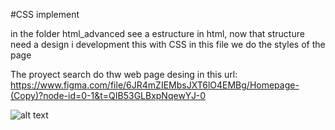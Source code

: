 #CSS implement

in the folder html_advanced see a estructure in html, now that structure need a design i development this with CSS in this file we do the styles of the page

The proyect search do thw web page desing in this url: https://www.figma.com/file/6JR4mZIEMbsJXT6lO4EMBg/Homepage-(Copy)?node-id=0-1&t=QIB53GLBxpNqewYJ-0

![alt text](https://s3.eu-west-3.amazonaws.com/hbtn.intranet/uploads/medias/2020/3/559ad8d43fb61e310e2b.png?X-Amz-Algorithm=AWS4-HMAC-SHA256&X-Amz-Credential=AKIA4MYA5JM5DUTZGMZG%2F20230321%2Feu-west-3%2Fs3%2Faws4_request&X-Amz-Date=20230321T212519Z&X-Amz-Expires=86400&X-Amz-SignedHeaders=host&X-Amz-Signature=e6f55c0aeaf1cc9473acd188be0370533fb096c28bc45a0489cfe58de6e58afd)
